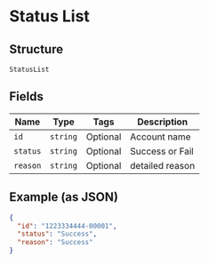 
# Status List

## Structure

`StatusList`

## Fields

| Name | Type | Tags | Description |
|  --- | --- | --- | --- |
| `id` | `string` | Optional | Account name |
| `status` | `string` | Optional | Success or Fail |
| `reason` | `string` | Optional | detailed reason |

## Example (as JSON)

```json
{
  "id": "1223334444-00001",
  "status": "Success",
  "reason": "Success"
}
```

